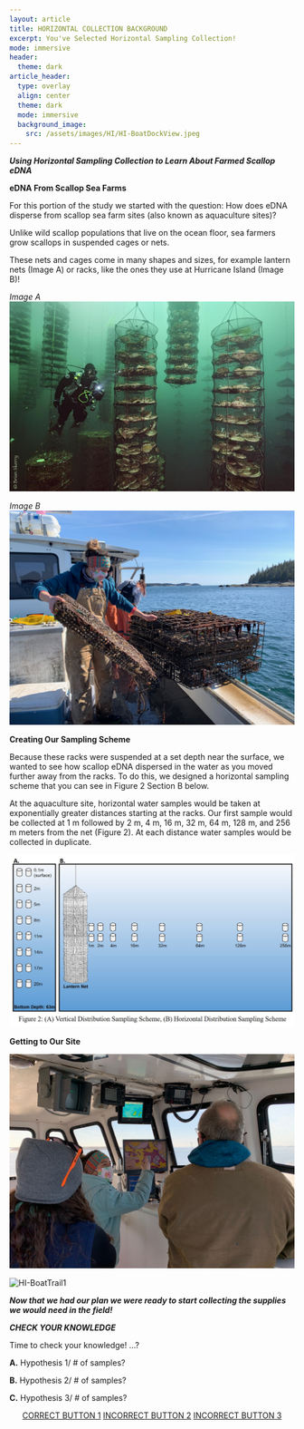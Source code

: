 ```yaml
---
layout: article
title: HORIZONTAL COLLECTION BACKGROUND
excerpt: You've Selected Horizontal Sampling Collection! 
mode: immersive
header:
  theme: dark
article_header:
  type: overlay
  align: center
  theme: dark
  mode: immersive
  background_image:
    src: /assets/images/HI/HI-BoatDockView.jpeg
---
```


***Using Horizontal Sampling Collection to Learn About Farmed Scallop eDNA***

**eDNA From Scallop Sea Farms**

For this portion of the study we started with the question: How does eDNA disperse from scallop sea farm sites (also known as aquaculture sites)? 

Unlike wild scallop populations that live on the ocean floor, sea farmers grow scallops in suspended cages or nets. 

These nets and cages come in many shapes and sizes, for example lantern nets (Image A) or racks, like the ones they use at Hurricane Island (Image B)!

*Image A*    
![HI_LanternNet](/assets/images/HI/HI_LanternNet.jpeg)

*Image B*    
![HI-Scallops1](/assets/images/HI/HI-Scallops1.jpeg)         



**Creating Our Sampling Scheme**

Because these racks were suspended at a set depth near the surface, we wanted to see how scallop eDNA dispersed in the water as you moved further away from the racks. To do this, we designed a horizontal sampling scheme that you can see in Figure 2 Section B below. 

At the aquaculture site, horizontal water samples would be taken at exponentially greater distances starting at the racks. Our first sample would be collected at 1 m followed by 2 m, 4 m, 16 m, 32 m, 64 m, 128 m, and 256 m meters from the net (Figure 2). At each distance water samples would be collected in duplicate. 

![Fig2SamplingScheme](/assets/images/Fig2SamplingScheme.jpg)   



**Getting to Our Site**  

![HI-BoatPlanning2](/assets/images/HI/HI-BoatPlanning2.jpeg)   


![HI-BoatTrail1](/assets/images/HI/HI-BoatTrail1.JPG)   



***Now that we had our plan we were ready to start collecting the supplies we would need in the field!***    



***CHECK YOUR KNOWLEDGE***

Time to check your knowledge! ...?

**A.** Hypothesis 1/ # of samples?

**B.** Hypothesis 2/ # of samples?    

**C.** Hypothesis 3/ # of samples?

<p align="center">
<a class="button button--outline-primary button--pill" href="HorizontalSupplies1">CORRECT BUTTON 1</a> <a class="button button--outline-primary button--pill" href="HorizontalSupplies2">INCORRECT BUTTON 2</a> <a class="button button--outline-primary button--pill" href="HorizontalSupplies2">INCORRECT BUTTON 3</a></p>


